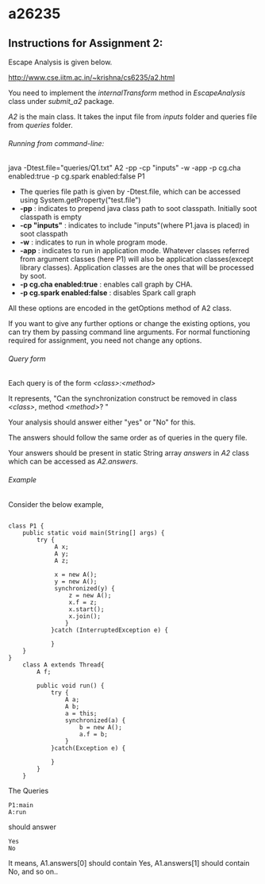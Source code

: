 # a26235
## Instructions for Assignment 2:

Escape Analysis is given below.

http://www.cse.iitm.ac.in/~krishna/cs6235/a2.html

You need to implement the *internalTransform* method in *EscapeAnalysis* class under *submit_a2* package.

 *A2* is the main class. It takes the input file from *inputs* folder and queries file from *queries* folder.
 
 ###### Running from command-line:
 java -Dtest.file="queries/Q1.txt" A2 -pp -cp "inputs" -w -app -p cg.cha enabled:true	-p cg.spark enabled:false P1
 
- The queries file path is given by -Dtest.file, which can be accessed using System.getProperty("test.file")
- **-pp** : indicates to prepend java class path to soot classpath. Initially soot classpath is empty
- **-cp "inputs"** : indicates to include "inputs"(where P1.java is placed) in soot classpath 
- **-w** : indicates to run in whole program mode.
- **-app** : indicates to run in application mode. Whatever classes referred from argument classes (here P1) will also be application classes(except library classes). Application classes are the ones that will be processed by soot.
- **-p cg.cha enabled:true** : enables call graph by CHA.
- **-p cg.spark enabled:false** : disables Spark call graph 

All these options are encoded in the getOptions method of A2 class.

If you want to give any further options or change the existing options, you can try them by passing command line arguments. For normal functioning required for assignment, you need not change any options. 
 
 
      
###### Query form      

Each query is of the form
*&lt;class&gt;:&lt;method&gt;*
      
It represents, "Can the synchronization construct be removed in class *&lt;class&gt;*, method *&lt;method&gt;*? "
      
Your analysis should answer either "yes" or "No" for this.

The answers should follow the same order as of queries in the query file.
      
Your answers should be present in static String array *answers* in *A2* class which can be accessed as *A2.answers*.

###### Example

Consider the below example,
      
```

class P1 {
	public static void main(String[] args) {
		try {
			 A x;
			 A y;
			 A z;
			 
			 x = new A();
			 y = new A();
			 synchronized(y) {
				 z = new A();
				 x.f = z;
				 x.start();
				 x.join();
				} 
			}catch (InterruptedException e) {
					
			} 
	}
}
	class A extends Thread{
		A f;
		
		public void run() {
			try {
				A a;
				A b;
				a = this;
				synchronized(a) {
					b = new A();
					a.f = b;
				}
			}catch(Exception e) {
				
			}
		}
	}

```
      
The Queries
      
```
P1:main
A:run
```

should answer
```      
Yes
No
```
It means, A1.answers[0] should contain Yes, A1.answers[1] should contain No, and so on..
